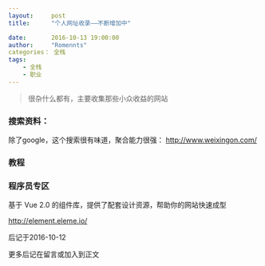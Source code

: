 ```yaml
---
layout:     post
title:      "个人网址收录——不断增加中"

date:       2016-10-13 19:00:00
author:     "Romennts"
categories： 全栈
tags:
    - 全栈
    - 职业
---
```



> 很杂什么都有，主要收集那些小众收益的网站

### 搜索资料：
除了google，这个搜索很有味道，聚合能力很强： http://www.weixingon.com/





### 教程

### 程序员专区
基于 Vue 2.0 的组件库，提供了配套设计资源，帮助你的网站快速成型

http://element.eleme.io/

后记于2016-10-12

更多后记在留言或加入到正文
